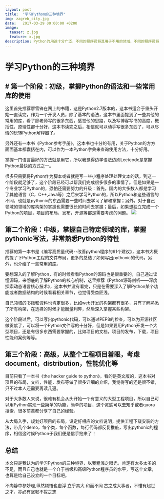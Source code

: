 ```yaml
---
layout: post
title:  "学习Python的三种境界"
img: zagreb_city.jpg
date:   2017-03-29 00:00:00 +0200
image:
  teaser: z.jpg
  feature: x.jpg
description: Python的用途十分广泛，不同的程序员将其用于不用的领域，不同的程序员将自己的代码打包成库，供其他程序员使用，从而少造轮子，各种库的使用，加之Python本身的灵活性、易读性，易写性，使用的人越来越多，tiobe统计编程语言的使用率如下：Python在一年之间使用排行榜中上升了3名，而且各大公司在招聘员工的时候如果能掌握Python，肯定是一个加分项，因为Python在文本处理，小程序的写作方面具有太强的优势，前段时间一个朋友让帮忙改下他们公司logo的颜色，第一个想到的就是用Python，女票让我帮她预处理大数据，第一个想到的仍然是Python等等，当然并没有说其他语言不好，也不是为了讨论哪种语言更好，只是Python确实是一门会让人幸福的语言，下面粗浅的说说我对Python学习过程中的境界划分以及推荐书籍。
---
```

# 学习Python的三种境界

## # 第一个阶段：初级，掌握Python的语法和一些常用库的使用 
这里首先推荐廖雪锋在网上的书籍，这是Python2.7版本的，这本书适合于重头开始一直读完，作为一个开发人员，除了基本的语法，这本书里面提到了一些其他的常用的库，看了廖老师写的很多东西，感觉他的思路，以及写博客写书的高度，概括性，原理性都十分好，这本书读完之后，相信就可以动手写很多东西了，可以尽情的玩转Python解释器了。

另外还有一本书《Python参考手册》，这本书也十分的有用，关于Python的方方面面基本都囊括在内，可以作为一本Python字典来查询使用方法，十分好用。

掌握一门语言最好的方法就是用它，所以我觉得边学语法边刷Leetcode是掌握Python最快的方式之一。

很多只需要将Python作为脚本或者就是写一些小程序处理处理文本的话，到这一个阶段就足够了，这个阶段已经可以帮我们完成很多很多的事情了。但是如果是一个专业学习Python的，恐怕还需要努力的升级：首先，国内的大多数人都是学习了其他语言（C，C++,Java等）之后来学习Python的，所以Python和这些语言的不同，也就是pythonic的东西需要一些时间去学习了解和掌握；另外，对于自己领域的领域的库构架的掌握也需要很长的时间去掌握；最后，如果想独立完成一个Python的项目，项目的布局，发布，开源等都是需要考虑的问题。
<img src="https://qiurulin.github.io/images/Python.jpg">
## 第二个阶段：中级，掌握自己特定领域的库，掌握pythonic写法，非常熟悉Python的特性
推荐的第一本书是《编写高质量代码--改善python程序的91个建议》，这本书大概的提了下Python工程的文件布局，更多的总结了如何写出pythonic的代码，另外，也介绍了一些常用的库。

要想深入的了解Python，有的时候看看Python的源码也是很重要的，自己通过读懂源码，来彻底的了解Python的核心机制，这里推荐《Python源码剖析——深度探索动态语言核心技术》，这本书并没有看完，只是在需要深入了解Python某个功能或者数据结构的时候看看相关章节，也觉得受益匪浅。

自己领域的书籍和资料也肯定很多，比如web开发的构架都有很多，只有了解熟悉了所有构架，在选择的时候才能衡量利弊，然后深入掌握某些构架。

这个阶段过后，可以写出pythonic代码，可以通过PEP8的检查，可以为开源社区做贡献了，可以将一个Python文件写的十分好，但是如果要用Python开发一个大型项目，还是有很多东西需要掌握的，比如项目的文档，项目的发布，下载，项目性能和案例等等。
## 第三个阶段：高级，从整个工程项目着眼，考虑document，distribution，性能优化等
目前只看了一本书《the hacker guide to python》，看的是英文版的，这本书对项目的布局，文档，性能，发布等做了很多详细的介绍，我觉得写的还是很不错，只不过本人还需要再读几遍。

对于大多数人来说，很难有机会从头开始一个有意义的大型工程项目，所以自己可以用Python实现一些简单的功能，简单的项目，这个灵感可以去知乎或者quora搜索，很多前辈都分享了自己的经验。

从大局入手，规划好项目的布局，设定好相应的文档说明，提供工程下载安装的方法，带几个demo，每个类，每个函数，每行代码都反复推敲，写出pythonic的程序，相信这时候Python于我们便是信手拈来了！
## 总结
本文只是我认为的学习Python的三种境界，以我粗浅之眼光，肯定有太多太多的不足，而且自己也就是一个介于初级和高级Python程序员的水平，写这个文章，也算是给自己设立的一个目标吧。

不向静中参妙理,纵然颖悟也虚浮 立乎其大 和而不同 古之成大事者，不惟有超世之才，亦必有坚韧不拔之志

